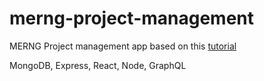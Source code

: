 # merng-project-management
MERNG Project management app based on this [tutorial](https://www.youtube.com/watch?v=BcLNfwF04Kw&ab_channel=TraversyMedia)

MongoDB,
Express,
React,
Node,
GraphQL
